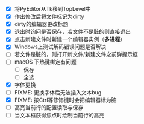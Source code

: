 - [x] 将PyEditor从Tk移到TopLevel中
- [x] 作出修改后将文件标记为dirty
- [x] dirty的编辑器更改标题
- [x] 退出时询问是否保存，若文件不是脏的则直接退出
- [x] 点击新建文件时新建一个编辑器实例（**多进程**）
- [x] Windows上测试解码错误问题是否解决
- [ ] 若文件是脏的，则打开新文件/新建文件之前弹提示框
- [ ] macOS 下热键绑定有问题
    - [ ] 保存
    - [ ] 全选
- [x] 字体更换
- [ ] FIXME: 更换字体后无法插入文本bug
- [x] FIXME: 按Ctrl等修饰键时会把编辑器标为脏
- [ ] 高亮当前行的配置读取与保存
- [ ] 当文本框获得焦点时绘制当前行的高亮
